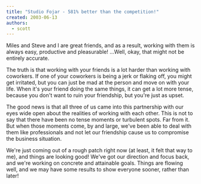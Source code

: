 ```yaml
---
title: "Studio Fojar - 581% better than the competition!"
created: 2003-06-13
authors: 
  - scott
---
```


Miles and Steve and I are great friends, and as a result, working with them is always easy, productive and pleasurable! ...Well, okay, that might not be entirely accurate.  
  
The truth is that working with your friends is a lot harder than working with coworkers. If one of your coworkers is being a jerk or flaking off, you might get irritated, but you can just be mad at the person and move on with your life. When it's your friend doing the same things, it can get a lot more tense, because you don't want to ruin your friendship, but you're just as upset.  
  
The good news is that all three of us came into this partnership with our eyes wide open about the realities of working with each other. This is not to say that there have been no tense moments or turbulent spots. Far from it. But when those moments come, by and large, we've been able to deal with them like professionals and not let our friendship cause us to compromise the business situation.  
  
We're just coming out of a rough patch right now (at least, it felt that way to me), and things are looking good! We've got our direction and focus back, and we're working on concrete and attainable goals. Things are flowing well, and we may have some results to show everyone sooner, rather than later!
